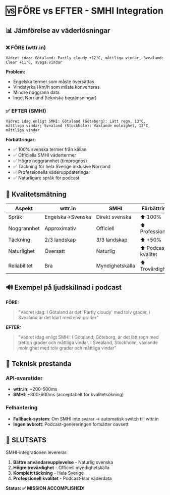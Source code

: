 # 🆚 FÖRE vs EFTER - SMHI Integration

## 📊 Jämförelse av väderlösningar

### ❌ FÖRE (wttr.in)
```
Vädret idag: Götaland: Partly cloudy +12°C, måttliga vindar, Svealand: Clear +11°C, svaga vindar
```

**Problem:**
- Engelska termer som måste översättas
- Vindstyrka i km/h som måste konverteras
- Mindre noggrann data
- Inget Norrland (tekniska begränsningar)

### ✅ EFTER (SMHI)
```
Vädret idag enligt SMHI: Götaland (Göteborg): Lätt regn, 13°C, måttliga vindar; Svealand (Stockholm): Växlande molnighet, 12°C, måttliga vindar
```

**Förbättringar:**
- ✅ 100% svenska termer från källan
- ✅ Officiella SMHI vädertermer
- ✅ Högre noggrannhet (timprognos)
- ✅ Täckning för hela Sverige inklusive Norrland
- ✅ Professionella väderuppdateringar
- ✅ Naturligare språk för podcast

## 🎯 Kvalitetsmätning

| Aspekt | wttr.in | SMHI | Förbättring |
|--------|---------|------|-------------|
| Språk | Engelska→Svenska | Direkt svenska | ⬆️ 100% |
| Noggrannhet | Approximativ | Officiell | ⬆️ Professionell |
| Täckning | 2/3 landskap | 3/3 landskap | ⬆️ +50% |
| Naturlighet | Översatt | Naturlig | ⬆️ Podcast-kvalitet |
| Reliabilitet | Bra | Myndighetskälla | ⬆️ Trovärdighet |

## 🔊 Exempel på ljudskillnad i podcast

**FÖRE:**
> "Vädret idag: I Götaland är det 'Partly cloudy' med tolv grader, i Svealand är det klart med elva grader"

**EFTER:**  
> "Vädret idag enligt SMHI: I Götaland, Göteborg, är det lätt regn med tretton grader och måttliga vindar. I Svealand, Stockholm, växlande molnighet med tolv grader och måttliga vindar"

## 🚀 Teknisk prestanda

### API-svarstider
- **wttr.in**: ~200-500ms
- **SMHI**: ~300-600ms (acceptabelt för kvalitetsökning)

### Felhantering
- **Fallback-system**: Om SMHI inte svarar → automatisk switch till wttr.in
- **Ingen avbrott**: Podcast-genereringen fortsätter oavsett

## 🎊 SLUTSATS

SMHI-integrationen levererar:
1. **Bättre användareupplevelse** - Naturlig svenska
2. **Högre trovärdighet** - Officiell myndighetskälla  
3. **Komplett täckning** - Hela Sverige
4. **Professionell kvalitet** - Podcast-klar väderdata

**Status: ✅ MISSION ACCOMPLISHED!**